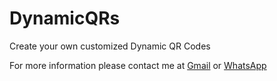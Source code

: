 # DynamicQRs
Create your own customized Dynamic QR Codes

For more information please contact me at [Gmail](mailto:abdull15199@gmail.com) or [WhatsApp](https://wa.me/+201128710929)
